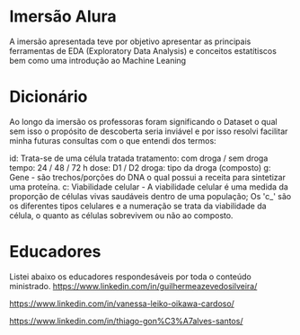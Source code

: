 # Imersão Alura

A imersão apresentada teve por objetivo apresentar as principais ferramentas de EDA (Exploratory Data Analysis) e conceitos estatítiscos bem como uma introdução ao Machine Leaning

# Dicionário

Ao longo da imersão os professoras foram significando o Dataset o qual sem isso o propósito de descoberta seria inviável e por isso resolvi facilitar minha futuras consultas com o que entendi dos termos:

id: Trata-se de uma célula tratada
tratamento: com droga / sem droga
tempo: 24 / 48 / 72 h
dose: D1 / D2
droga: tipo da droga (composto)
g: Gene - são trechos/porções do DNA o qual possui a receita para sintetizar uma proteína.
c: Viabilidade celular -  A viabilidade celular é uma medida da proporção de células vivas saudáveis dentro de uma população; Os 'c_' são os diferentes tipos celulares e a numeração se trata da viabilidade da célula, o quanto as células sobrevivem ou não ao composto.

# Educadores

Listei abaixo os educadores respondesáveis por toda o conteúdo ministrado.
https://www.linkedin.com/in/guilhermeazevedosilveira/

https://www.linkedin.com/in/vanessa-leiko-oikawa-cardoso/

https://www.linkedin.com/in/thiago-gon%C3%A7alves-santos/

